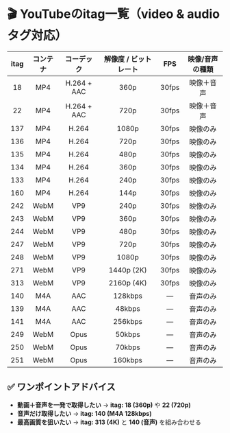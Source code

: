 # 🎬 YouTubeのitag一覧（video & audioタグ対応）

| itag | コンテナ | コーデック       | 解像度 / ビットレート | FPS   | 映像/音声の種類    |
|:----:|:-------:|:--------------:|:------------------:|:----:|:---------------:|
| 18   | MP4     | H.264 + AAC    | 360p               | 30fps | 映像＋音声        |
| 22   | MP4     | H.264 + AAC    | 720p               | 30fps | 映像＋音声        |
| 137  | MP4     | H.264          | 1080p              | 30fps | 映像のみ          |
| 136  | MP4     | H.264          | 720p               | 30fps | 映像のみ          |
| 135  | MP4     | H.264          | 480p               | 30fps | 映像のみ          |
| 134  | MP4     | H.264          | 360p               | 30fps | 映像のみ          |
| 133  | MP4     | H.264          | 240p               | 30fps | 映像のみ          |
| 160  | MP4     | H.264          | 144p               | 30fps | 映像のみ          |
| 242  | WebM    | VP9            | 240p               | 30fps | 映像のみ          |
| 243  | WebM    | VP9            | 360p               | 30fps | 映像のみ          |
| 244  | WebM    | VP9            | 480p               | 30fps | 映像のみ          |
| 247  | WebM    | VP9            | 720p               | 30fps | 映像のみ          |
| 248  | WebM    | VP9            | 1080p              | 30fps | 映像のみ          |
| 271  | WebM    | VP9            | 1440p (2K)         | 30fps | 映像のみ          |
| 313  | WebM    | VP9            | 2160p (4K)         | 30fps | 映像のみ          |
| 140  | M4A     | AAC            | 128kbps            | —     | 音声のみ          |
| 139  | M4A     | AAC            | 48kbps             | —     | 音声のみ          |
| 141  | M4A     | AAC            | 256kbps            | —     | 音声のみ          |
| 249  | WebM    | Opus           | 50kbps             | —     | 音声のみ          |
| 250  | WebM    | Opus           | 70kbps             | —     | 音声のみ          |
| 251  | WebM    | Opus           | 160kbps            | —     | 音声のみ          |

## ✅ ワンポイントアドバイス

- **動画＋音声を一発で取得したい** → **itag: 18 (360p)** や **22 (720p)**  
- **音声だけ取得したい** → **itag: 140 (M4A 128kbps)**  
- **最高画質を狙いたい** → **itag: 313 (4K)** と **140 (音声)** を組み合わせる  
